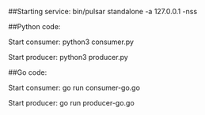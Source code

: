 ##Starting service: 
bin/pulsar standalone -a 127.0.0.1 -nss

##Python code:

Start consumer: python3 consumer.py

Start producer: python3 producer.py

##Go code:

Start consumer: go run consumer-go.go

Start producer: go run producer-go.go
